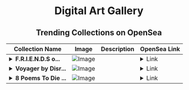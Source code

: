 <div align="center">

# Digital Art Gallery

## Trending Collections on OpenSea

| Collection Name                       | Image                                                                                     | Description                       | OpenSea Link                                                                                          |
|---------------------------------------|-------------------------------------------------------------------------------------------|-----------------------------------|--------------------------------------------------------------------------------------------------------|
| **<details><summary>F.R.I.E.N.D.S o...</summary>F.R.I.E.N.D.S of SHMxZo</details>** | ![Image](https://i.seadn.io/s/raw/files/c72fec2ddc4e526354ec25e394ce5fbe.png?w=500&auto=format?w=200&auto=format) |  | <details><summary>Link</summary>[F.R.I.E.N.D.S of SHMxZo](https://opensea.io/collection/f-r-i-e-n-d-s-of-shmxzo)</details> |
| **<details><summary>Voyager by Disr...</summary>Voyager by DisruptedStar</details>** | ![Image](https://i.seadn.io/s/raw/files/00c2f73094eb6dcf966a26cd8a638678.jpg?w=500&auto=format?w=200&auto=format) |  | <details><summary>Link</summary>[Voyager by DisruptedStar](https://opensea.io/collection/voyager-by-disruptedstar-3)</details> |
| **<details><summary>8 Poems To Die ...</summary>8 Poems To Die For</details>** | ![Image](https://i.seadn.io/s/raw/files/e72561103f28e5f369cf03c13f148d89.jpg?w=500&auto=format?w=200&auto=format) |  | <details><summary>Link</summary>[8 Poems To Die For](https://opensea.io/collection/8-poems-to-die-for)</details> |

</div>